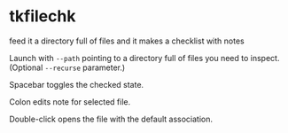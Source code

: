 # tkfilechk
feed it a directory full of files and it makes a checklist with notes

Launch with ``--path`` pointing to a directory full of files you need to inspect.  (Optional ``--recurse`` parameter.)

Spacebar toggles the checked state.

Colon edits note for selected file.

Double-click opens the file with the default association.
